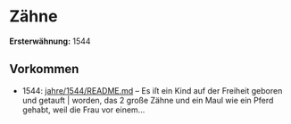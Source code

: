 # Zähne

**Ersterwähnung:** 1544

## Vorkommen
- 1544: [jahre/1544/README.md](../jahre/1544/README.md) – Es iſt ein Kind auf der Freiheit geboren und getauft |
worden, das 2 große Zähne und ein Maul wie ein Pferd
gehabt, weil die Frau vor einem...
